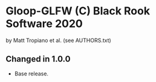 Gloop-GLFW (C) Black Rook Software 2020 
=======================================
by Matt Tropiano et al. (see AUTHORS.txt)


Changed in 1.0.0
----------------

- Base release.

